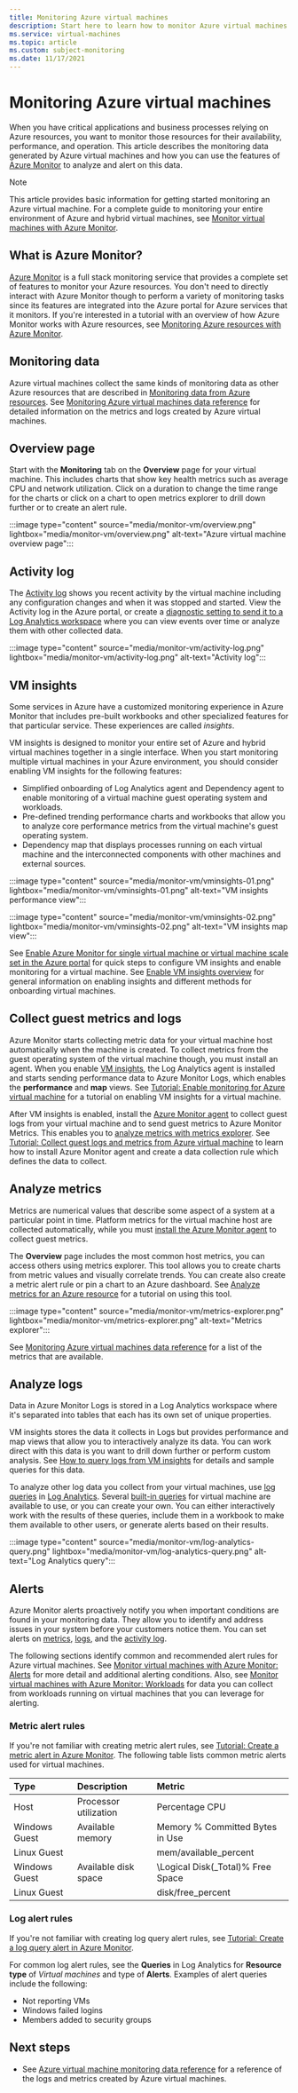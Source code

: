 ```yaml
---
title: Monitoring Azure virtual machines
description: Start here to learn how to monitor Azure virtual machines
ms.service: virtual-machines
ms.topic: article
ms.custom: subject-monitoring
ms.date: 11/17/2021
---
```


# Monitoring Azure virtual machines

When you have critical applications and business processes relying on Azure resources, you want to monitor those resources for their availability, performance, and operation. This article describes the monitoring data generated by Azure virtual machines and how you can use the features of [Azure Monitor](/azure/azure-monitor/overview) to analyze and alert on this data.

> [!NOTE]
> This article provides basic information for getting started monitoring an Azure virtual machine. For a complete guide to monitoring your entire environment of Azure and hybrid virtual machines, see [Monitor virtual machines with Azure Monitor](../azure-monitor/vm/monitor-virtual-machine.md).

## What is Azure Monitor?
[Azure Monitor](/azure/azure-monitor/overview) is a full stack monitoring service that provides a complete set of features to monitor your Azure resources. You don't need to directly interact with Azure Monitor though to perform a variety of monitoring tasks since its features are integrated into the Azure portal for Azure services that it monitors. If you're interested in a tutorial with an overview of how Azure Monitor works with Azure resources, see [Monitoring Azure resources with Azure Monitor](../azure-monitor/essentials/monitor-azure-resource.md).

## Monitoring data

Azure virtual machines collect the same kinds of monitoring data as other Azure resources that are described in [Monitoring data from Azure resources](/azure/azure-monitor/insights/monitor-azure-resource#monitoring-data). See [Monitoring Azure virtual machines data reference](monitor-vm-reference.md) for detailed information on the metrics and logs created by Azure virtual machines.

## Overview page
Start with the **Monitoring** tab on the **Overview** page for your virtual machine. This includes charts that show key health metrics such as average CPU and network utilization. Click on a duration to change the time range for the charts or click on a chart to open metrics explorer to drill down further or to create an alert rule. 

:::image type="content" source="media/monitor-vm/overview.png" lightbox="media/monitor-vm/overview.png" alt-text="Azure virtual machine overview page":::

## Activity log
The [Activity log](../azure-monitor/essentials/activity-log.md) shows you recent activity by the virtual machine including any configuration changes and when it was stopped and started. View the Activity log in the Azure portal, or create a [diagnostic setting to send it to a Log Analytics workspace](../azure-monitor/essentials/activity-log.md#send-to-log-analytics-workspace) where you can view events over time or analyze them with other collected data.

:::image type="content" source="media/monitor-vm/activity-log.png" lightbox="media/monitor-vm/activity-log.png" alt-text="Activity log":::

## VM insights
Some services in Azure have a customized monitoring experience in Azure Monitor that includes pre-built workbooks and other specialized features for that particular service. These experiences are called *insights*. 

VM insights is designed to monitor your entire set of Azure and hybrid virtual machines together in a single interface. When you start monitoring multiple virtual machines in your Azure environment, you should consider enabling VM insights for the following features:

- Simplified onboarding of Log Analytics agent and Dependency agent to enable monitoring of a virtual machine guest operating system and workloads.
- Pre-defined trending performance charts and workbooks that allow you to analyze core performance metrics from the virtual machine's guest operating system.
- Dependency map that displays processes running on each virtual machine and the interconnected components with other machines and external sources.

:::image type="content" source="media/monitor-vm/vminsights-01.png" lightbox="media/monitor-vm/vminsights-01.png" alt-text="VM insights performance view":::

:::image type="content" source="media/monitor-vm/vminsights-02.png" lightbox="media/monitor-vm/vminsights-02.png" alt-text="VM insights map view":::

See [Enable Azure Monitor for single virtual machine or virtual machine scale set in the Azure portal](../azure-monitor/vm/vminsights-enable-portal.md) for quick steps to configure VM insights and enable monitoring for a virtual machine. See [Enable VM insights overview](../azure-monitor/vm/vminsights-enable-overview.md) for general information on enabling insights and different methods for onboarding virtual machines.

## Collect guest metrics and logs
Azure Monitor starts collecting metric data for your virtual machine host automatically when the machine is created. To collect metrics from the guest operating system of the virtual machine though, you must install an agent. When you enable [VM insights](#vm-insights), the Log Analytics agent is installed and starts sending performance data to Azure Monitor Logs, which enables the **performance** and **map** views. See [Tutorial: Enable monitoring for Azure virtual machine](../azure-monitor/vm/tutorial-monitor-vm-enable.md) for a tutorial on enabling VM insights for a virtual machine.

After VM insights is enabled, install the [Azure Monitor agent](../azure-monitor/agents/azure-monitor-agent-overview.md) to collect guest logs from your virtual machine and to send guest metrics to Azure Monitor Metrics. This enables you to [analyze metrics with metrics explorer](#analyze-metrics).  See [Tutorial: Collect guest logs and metrics from Azure virtual machine](../azure-monitor/vm/tutorial-monitor-vm-guest.md) to learn how to install Azure Monitor agent and create a data collection rule which defines the data to collect.

## Analyze metrics
Metrics are numerical values that describe some aspect of a system at a particular point in time. Platform metrics for the virtual machine host are collected automatically, while you must [install the Azure Monitor agent](#collect-guest-metrics-and-logs) to collect guest metrics. 

The **Overview** page includes the most common host metrics, you can access others using metrics explorer.  This tool allows you to create charts from metric values and visually correlate trends. You can create also create a metric alert rule or pin a chart to an Azure dashboard. See [Analyze metrics for an Azure resource](/azure-monitor/essentials/tutorial-metrics) for a tutorial on using this tool.

:::image type="content" source="media/monitor-vm/metrics-explorer.png" lightbox="media/monitor-vm/metrics-explorer.png" alt-text="Metrics explorer":::

See [Monitoring Azure virtual machines data reference](monitor-vm-reference.md#metrics) for a list of the metrics that are available. 

## Analyze logs
Data in Azure Monitor Logs is stored in a Log Analytics workspace where it's separated into tables that each has its own set of unique properties. 

VM insights stores the data it collects in Logs but provides performance and map views that allow you to interactively analyze its data. You can work direct with this data is you want to drill down further or perform custom analysis. See [How to query logs from VM insights](../azure-monitor/vm/vminsights-log-search.md) for details and sample queries for this data.

To analyze other log data you collect from your virtual machines, use [log queries](../azure-monitor/logs/get-started-queries.md) in [Log Analytics](../azure-monitor/logs/log-analytics-tutorial.md). Several [built-in queries](../azure-monitor/logs/queries.md) for virtual machine are available to use, or you can create your own. You can either interactively work with the results of these queries, include them in a workbook to make them available to other users, or generate alerts based on their results.

:::image type="content" source="media/monitor-vm/log-analytics-query.png" lightbox="media/monitor-vm/log-analytics-query.png" alt-text="Log Analytics query":::

## Alerts
Azure Monitor alerts proactively notify you when important conditions are found in your monitoring data. They allow you to identify and address issues in your system before your customers notice them. You can set alerts on [metrics](/azure/azure-monitor/platform/alerts-metric-overview), [logs](/azure/azure-monitor/platform/alerts-unified-log), and the [activity log](/azure/azure-monitor/platform/activity-log-alerts). 

The following sections identify common and recommended alert rules for Azure virtual machines. See [Monitor virtual machines with Azure Monitor: Alerts](../azure-monitor/vm/monitor-virtual-machine-alerts.md) for more detail and additional alerting conditions. Also, see [Monitor virtual machines with Azure Monitor: Workloads](../azure-monitor/vm/monitor-virtual-machine-workloads.md) for data you can collect from workloads running on virtual machines that you can leverage for alerting.

### Metric alert rules
If you're not familiar with creating metric alert rules, see [Tutorial: Create a metric alert in Azure Monitor](../azure-monitor/alerts/tutorial-metric-alert.md). The following table lists common metric alerts used for virtual machines. 

| Type | Description  | Metric |
|:---|:---|:---|
| Host          | Processor utilization | Percentage CPU  | 
| Windows Guest | Available memory      | Memory % Committed Bytes in Use   | 
| Linux Guest   |                       | mem/available_percent             | 
| Windows Guest | Available disk space  | \Logical Disk(_Total)% Free Space |
| Linux Guest   |                       | disk/free_percent                 |


### Log alert rules
If you're not familiar with creating log query alert rules, see [Tutorial: Create a log query alert in Azure Monitor](../azure-monitor/alerts/tutorial-metric-alert.md).

For common log alert rules, see the **Queries** in Log Analytics for **Resource type** of *Virtual machines* and type of **Alerts**. Examples of alert queries include the following:

- Not reporting VMs
- Windows failed logins
- Members added to security groups


## Next steps

- See [Azure virtual machine monitoring data reference](monitor-vm-reference.md) for a reference of the logs and metrics created by Azure virtual machines.
